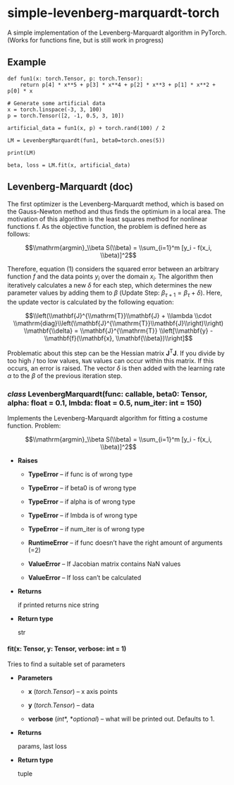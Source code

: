 # simple-levenberg-marquardt-torch
A simple implementation of the Levenberg-Marquardt algorithm in PyTorch. (Works for functions fine, but is still work in progress)

## Example

```
def fun1(x: torch.Tensor, p: torch.Tensor):
    return p[4] * x**5 + p[3] * x**4 + p[2] * x**3 + p[1] * x**2 + p[0] * x
    
# Generate some artificial data
x = torch.linspace(-3, 3, 100)
p = torch.Tensor([2, -1, 0.5, 3, 10])

artificial_data = fun1(x, p) + torch.rand(100) / 2

LM = LevenbergMarquardt(fun1, beta0=torch.ones(5))

print(LM)

beta, loss = LM.fit(x, artificial_data)
```

## Levenberg-Marquardt (doc)

The first optimizer is the Levenberg-Marquardt method, which is based on the Gauss-Newton method and thus finds the optimium in a local area.
The motivation of this algorithm is the least squares method for nonlinear functions f.
As the objective function, the problem is defined here as follows:

$$\\mathrm{argmin}_\\beta S(\\beta) = \\sum_{i=1}^m [y_i - f(x_i, \\beta)]^2$$

Therefore, equation (1) considers the squared error between an arbitrary function $f$ and the data points $y_i$ over the domain $x_i$.
The algorithm then iteratively calculates a new $\delta$ for each step, which determines the new parameter values by adding them to $\beta$
(Update Step: $\beta_{\tau + 1} = \beta_{\tau} + \delta$). Here, the update vector is calculated by the following equation:

$$\\left(\\mathbf{J}^{\\mathrm{T}}\\mathbf{J} + \\lambda \\cdot \\mathrm{diag}\\left(\\mathbf{J}^{\\mathrm{T}}\\mathbf{J}\\right)\\right) \\mathbf{\\delta} = \\mathbf{J}^{\\mathrm{T}} \\left[\\mathbf{y} - \\mathbf{f}(\\mathbf{x}, \\mathbf{\\beta})\\right]$$

Problematic about this step can be the Hessian matrix $\mathbf{J}^{\mathrm{T}}\mathbf{J}$. If you divide by too high / too low values, `NaN` values can occur within this matrix.
If this occurs, an error is raised. The vector $\delta$ is then added with the learning rate $\alpha$ to the $\beta$ of the previous iteration step.


### _class_ LevenbergMarquardt(func: callable, beta0: Tensor, alpha: float = 0.1, lmbda: float = 0.5, num_iter: int = 150)
Implements the Levenberg-Marquardt algorithm for fitting a costume function.
Problem:

$$\\mathrm{argmin}_\\beta S(\\beta) = \\sum_{i=1}^m [y_i - f(x_i, \\beta)]^2$$


* **Raises**

    
    * **TypeError** – if func is of wrong type


    * **TypeError** – if beta0 is of wrong type


    * **TypeError** – if alpha is of wrong type


    * **TypeError** – if lmbda is of wrong type


    * **TypeError** – if num_iter is of wrong type


    * **RuntimeError** – if func doesn’t have the right amount of arguments (=2)


    * **ValueError** – If Jacobian matrix contains NaN values


    * **ValueError** – If loss can’t be calculated



* **Returns**

    if printed returns nice string



* **Return type**

    str



#### fit(x: Tensor, y: Tensor, verbose: int = 1)
Tries to find a suitable set of parameters


* **Parameters**

    
    * **x** (*torch.Tensor*) – x axis points


    * **y** (*torch.Tensor*) – data


    * **verbose** (*int**, **optional*) – what will be printed out. Defaults to 1.



* **Returns**

    params, last loss



* **Return type**

    tuple
